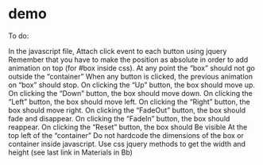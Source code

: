 # demo

To do:

In the javascript file,
Attach click event to each button using jquery
Remember that you have to make the position as absolute in order to add animation on top (for #box inside css). 
At any point the “box” should not go outside the “container”
When any button is clicked, the previous animation on “box” should stop.
On clicking the “Up” button, the box should move up.
On clicking the “Down” button, the box should move down.
On clicking the “Left” button, the box should move left.
On clicking the “Right” button, the box should move right.
On clicking the “FadeOut” button, the box should fade and disappear.
On clicking the “FadeIn” button, the box should reappear.
On clicking the “Reset” button, the box should
Be visible
At the top left of the “container”
Do not hardcode the dimensions of the box or container inside javascript. Use css jquery methods to get the width and height (see last link in Materials in Bb)
